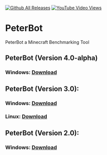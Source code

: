 [![Github All Releases](https://img.shields.io/github/downloads/peter12908/PeterBOT/total.svg)]() 
<a href="https://www.youtube.com/watch?v=G-uGHHArtXs"><img alt="YouTube Video Views" src="https://img.shields.io/youtube/views/G-uGHHArtXs?style=social"></a>
<html>
  <head>
  </head>
  <body>
    <h1>PeterBot</h1>

PeterBot a Minecraft Benchmarking Tool

<h2>PeterBot (Version 4.0-alpha)</h2>
<h3>Windows: <a href="https://github.com/peter12908/PeterBOT/releases/download/v4.0-alpha/PeterBot-win32-x64.zip">Download</a></h3>

<h2>PeterBot (Version 3.0):</h2>
<h3>Windows: <a href="https://workupload.com/file/w8NzX5Y4">Download</a></h3>
<h3>Linux: <a href="https://workupload.com/file/rLCJTZqb">Download</a></h3>

<h2>PeterBot (Version 2.0):</h2>
<h3>Windows: <a href="https://workupload.com/file/zYTxdNcG">Download</a></h3>
</body>
</html>
